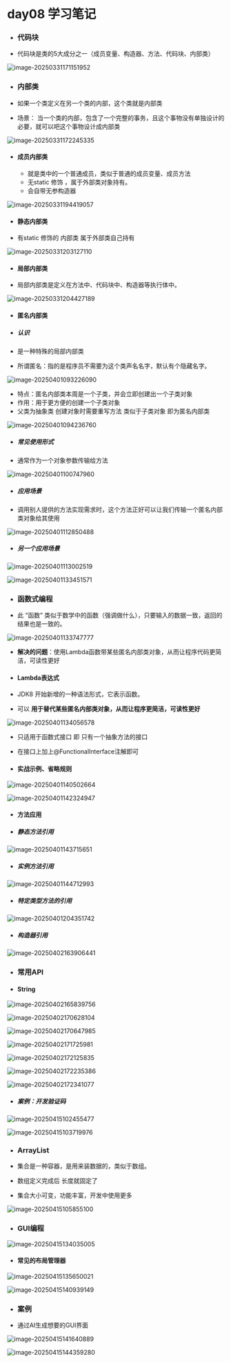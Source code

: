 # day08 学习笔记

- ### 代码块

- 代码块是类的5大成分之一（成员变量、构造器、方法、代码块、内部类）

![image-20250331171151952](./assets/image-20250331171151952.png)

- ### 内部类

- 如果一个类定义在另一个类的内部，这个类就是内部类
- 场景： 当一个类的内部，包含了一个完整的事务，且这个事物没有单独设计的必要，就可以吧这个事物设计成内部类

![image-20250331172245335](./assets/image-20250331172245335.png)

- #### 成员内部类

  - 就是类中的一个普通成员，类似于普通的成员变量、成员方法
  - 无static 修饰 ，属于外部类对象持有。
  - 会自带无参构造器


![image-20250331194419057](./assets/image-20250331194419057.png)

- #### 静态内部类

- 有static 修饰的 内部类 属于外部类自己持有


![image-20250331203127110](./assets/image-20250331203127110.png)

- #### 局部内部类

- 局部内部类是定义在方法中、代码块中、构造器等执行体中。


![image-20250331204427189](./assets/image-20250331204427189.png)

- #### 匿名内部类

- ##### 认识

- 是一种特殊的局部内部类

- 所谓匿名：指的是程序员不需要为这个类声名名字，默认有个隐藏名字。

![image-20250401093226090](./assets/image-20250401093226090.png)

- 特点：匿名内部类本周是一个子类，并会立即创建出一个子类对象
- 作用：用于更方便的创建一个子类对象
- 父类为抽象类 创建对象时需要重写方法 类似于子类对象 即为匿名内部类

![image-20250401094236760](./assets/image-20250401094236760.png)

- ##### 常见使用形式

- 通常作为一个对象参数传输给方法

![image-20250401100747960](./assets/image-20250401100747960.png)

- ##### 应用场景

- 调用别人提供的方法实现需求时，这个方法正好可以让我们传输一个匿名内部类对象给其使用

![image-20250401112850488](./assets/image-20250401112850488.png)

- ##### 另一个应用场景

![image-20250401113002519](./assets/image-20250401113002519.png)

![image-20250401133451571](./assets/image-20250401133451571.png)

- ### 函数式编程

- 此 “函数” 类似于数学中的函数（强调做什么），只要输入的数据一致，返回的结果也是一致的。

![image-20250401133747777](./assets/image-20250401133747777.png)

- **解决的问题**：使用Lambda函数带某些匿名内部类对象，从而让程序代码更简洁，可读性更好

- #### Lambda表达式

- JDK8 开始新增的一种语法形式，它表示函数。
- 可以 **用于替代某些匿名内部类对象，从而让程序更简洁，可读性更好**

![image-20250401134056578](./assets/image-20250401134056578.png)

- 只适用于函数式接口 即 只有一个抽象方法的接口
- 在接口上加上@FunctionalInterface注解即可

- #### 实战示例、省略规则

![image-20250401140502664](./assets/image-20250401140502664.png)

![image-20250401142324947](./assets/image-20250401142324947.png)

- #### 方法应用

- ##### 静态方法引用

![image-20250401143715651](./assets/image-20250401143715651.png)

- ##### 实例方法引用

![image-20250401144712993](./assets/image-20250401144712993.png)

- ##### 特定类型方法的引用


 ![image-20250401204351742](./assets/image-20250401204351742.png)

- ##### 构造器引用

![image-20250402163906441](./assets/image-20250402163906441.png)

- ### 常用API

- #### String

![image-20250402165839756](./assets/image-20250402165839756.png)

![image-20250402170628104](./assets/image-20250402170628104.png)

![image-20250402170647985](./assets/image-20250402170647985.png)

![image-20250402171725981](./assets/image-20250402171725981.png)

![image-20250402172125835](./assets/image-20250402172125835.png)

![image-20250402172235386](./assets/image-20250402172235386.png)

![image-20250402172341077](./assets/image-20250402172341077.png)

 

- ##### 案例：开发验证码

![image-20250415102455477](./assets/image-20250415102455477.png)

![image-20250415103719976](./assets/image-20250415103719976.png)

- ### ArrayList

- 集合是一种容器，是用来装数据的，类似于数组。 

- 数组定义完成后 长度就固定了

- 集合大小可变，功能丰富，开发中使用更多

![image-20250415105855100](./assets/image-20250415105855100.png)

- ### GUI编程

![image-20250415134035005](./assets/image-20250415134035005.png)

- #### 常见的布局管理器

![image-20250415135650021](./assets/image-20250415135650021.png)

![image-20250415140939149](./assets/image-20250415140939149.png)

- ### 案例

- 通过AI生成想要的GUI界面

![image-20250415141640889](./assets/image-20250415141640889.png)

![image-20250415144359280](./assets/image-20250415144359280.png)
